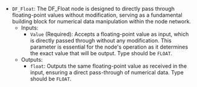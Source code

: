 - `DF_Float`: The DF_Float node is designed to directly pass through floating-point values without modification, serving as a fundamental building block for numerical data manipulation within the node network.
    - Inputs:
        - `Value` (Required): Accepts a floating-point value as input, which is directly passed through without any modification. This parameter is essential for the node's operation as it determines the exact value that will be output. Type should be `FLOAT`.
    - Outputs:
        - `float`: Outputs the same floating-point value as received in the input, ensuring a direct pass-through of numerical data. Type should be `FLOAT`.
